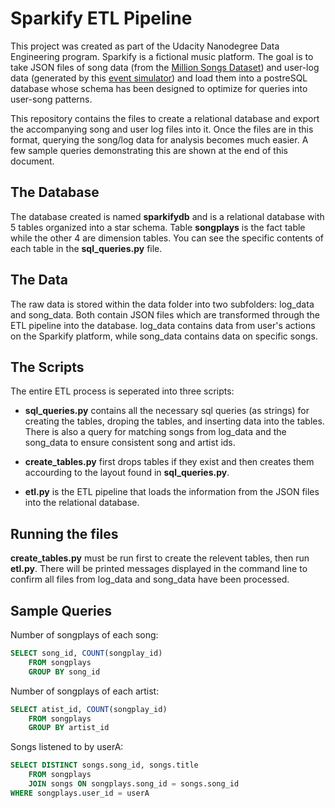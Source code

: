 # Sparkify ETL Pipeline

This project was created as part of the Udacity Nanodegree Data Engineering program. Sparkify is a fictional music platform. The goal is to take JSON files of song data (from the [Million Songs Dataset](http://millionsongdataset.com/)) and user-log data (generated by this [event simulator](https://github.com/Interana/eventsim)) and load them into a postreSQL database whose schema has been designed to optimize for queries into user-song patterns.

This repository contains the files to create a relational database and export the accompanying song and user log files into it. Once the files are in this format, querying the song/log data for analysis becomes much easier. A few sample queries demonstrating this are shown at the end of this document.

## The Database

The database created is named **sparkifydb** and is a relational database with 5 tables organized into a star schema. Table **songplays** is the fact table while the other 4 are dimension tables. You can see the specific contents of each table in the **sql_queries.py** file.

## The Data

The raw data is stored within the data folder into two subfolders: log_data and song_data. Both contain JSON files which are transformed through the ETL pipeline into the database. log_data contains data from user's actions on the Sparkify platform, while song_data contains data on specific songs.

## The Scripts

The entire ETL process is seperated into three scripts:

- **sql_queries.py** contains all the necessary sql queries (as strings) for creating the tables, droping the tables, and inserting data into the tables. There is also a query for matching songs from log_data and the song_data to ensure consistent song and artist ids.

- **create_tables.py** first drops tables if they exist and then creates them accourding to the layout found in **sql_queries.py**. 

- **etl.py** is the ETL pipeline that loads the information from the JSON files into the relational database.

## Running the files

**create_tables.py** must be run first to create the relevent tables, then run **etl.py**. There will be printed messages displayed in the command line to confirm all files from log_data and song_data have been processed.

## Sample Queries

Number of songplays of each song:

```sql
SELECT song_id, COUNT(songplay_id) 
    FROM songplays 
    GROUP BY song_id 
```

Number of songplays of each artist:

```sql
SELECT atist_id, COUNT(songplay_id) 
    FROM songplays 
    GROUP BY artist_id 
```

Songs listened to by userA:

```sql
SELECT DISTINCT songs.song_id, songs.title 
    FROM songplays 
    JOIN songs ON songplays.song_id = songs.song_id
WHERE songplays.user_id = userA
```
